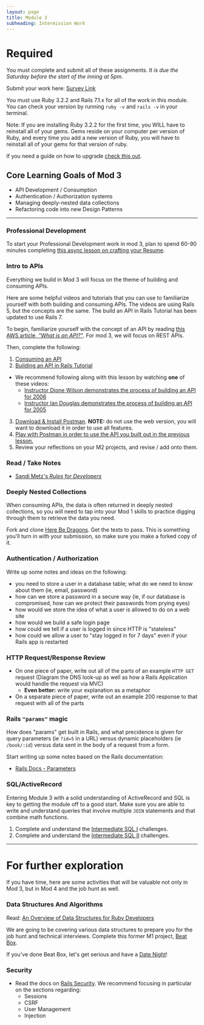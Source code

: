 ```yaml
---
layout: page
title: Module 3
subheading: Intermission Work
---
```


# Required

You must complete and submit all of these assignments. *It is due the Saturday before the start of the inning at 5pm.*

Submit your work here: [Survey Link](https://forms.gle/SzrTxMFjYUQLbqbY8)

You must use Ruby 3.2.2 and Rails 7.1.x for all of the work in this module. You can check your version by running `ruby -v` and `rails -v` in your terminal.

Note: If you are installing Ruby 3.2.2 for the first time, you WILL have to reinstall all of your gems. Gems reside on your computer per version of Ruby, and every time you add a new version of Ruby, you will have to reinstall all of your gems for that version of ruby.

If you need a guide on how to upgrade [check this out](https://backend.turing.edu/module3/misc/ruby_and_rails_versions).


## Core Learning Goals of Mod 3

* API Development / Consumption
* Authentication / Authorization systems
* Managing deeply-nested data collections
* Refactoring code into new Design Patterns

---

### Professional Development

To start your Professional Development work in mod 3, plan to spend 60-90 minutes completing [this async lesson on crafting your Resume](https://docs.google.com/presentation/d/13IGrf4TKWQ47tIuP0Ls8YjHjjpXuGJ3S6DEHT26wkgE/edit#slide=id.p1). 

### Intro to APIs

Everything we build in Mod 3 will focus on the theme of building and consuming APIs.

Here are some helpful videos and tutorials that you can use to familiarize yourself with both building and consuming APIs. The videos are using Rails 5, but the concepts are the same. The build an API in Rails Tutorial has been updated to use Rails 7.

To begin, familiarize yourself with the concept of an API by reading [this AWS article, _"What is an API?"_](https://aws.amazon.com/what-is/api/). For mod 3, we will focus on REST APIs.

Then, complete the following: 

1. [Consuming an API](https://github.com/turingschool/backend-curriculum-site/blob/gh-pages/module3/lessons/consuming_an_api.md) 
2. [Building an API in Rails Tutorial](https://github.com/turingschool/backend-curriculum-site/blob/gh-pages/module3/lessons/exercises/building_an_api.md)
  * We recommend following along with this lesson by watching **one** of these videos:
     * [Instructor Dione Wilson demonstrates the process of building an API for 2006](https://vimeo.com/469621034/d0d5febb9d)
     * [Instructor Ian Douglas demonstrates the process of building an API for 2005](https://vimeo.com/452734115/8b3bd1adf0)
3. [Download & Install Postman](https://www.postman.com/downloads/). **NOTE:** do not use the web version, you will want to download it in order to use all features.
4. [Play with Postman in order to use the API you built out in the previous lesson.](https://learning.postman.com/docs/getting-started/overview/)
5. Review your reflections on your M2 projects, and revise / add onto them.

### Read / Take Notes
* [Sandi Metz's _Rules for Developers_](https://robots.thoughtbot.com/sandi-metz-rules-for-developers)

### Deeply Nested Collections

When consuming APIs, the data is often returned in deeply nested collections, so you will need to tap into your Mod 1 skills to practice digging through them to retrieve the data you need.

Fork and clone [Here Be Dragons](https://github.com/turingschool-examples/here-be-dragons). Get the tests to pass. This is something you'll turn in with your submission, so make sure you make a forked copy of it. 

### Authentication / Authorization

Write up some notes and ideas on the following:
- you need to store a user in a database table; what do we need to know about them (ie, email, password)
- how can we store a password in a secure way (ie, if our database is compromised, how can we protect their passwords from prying eyes)
- how would we store the idea of what a user is allowed to do on a web site
- how would we build a safe login page
- how could we tell if a user is logged in since HTTP is "stateless"
- how could we allow a user to "stay logged in for 7 days" even if your Rails app is restarted


### HTTP Request/Response Review

* On one piece of paper, write out all of the parts of an example `HTTP GET` request (Diagram the DNS look-up as well as how a Rails Application would handle the request via MVC)
  * **Even better:** write your explanation as a metaphor
* On a separate piece of paper, write out an example 200 response to that request with all of the parts


### Rails `"params"` magic

How does "params" get built in Rails, and what precidence is given for query parameters (ie `?id=5` in a URL) versus dynamic placeholders (ie `/book/:id`) versus data sent in the body of a request from a form.

Start writing up some notes based on the Rails documentation:
* [Rails Docs - Parameters](https://guides.rubyonrails.org/action_controller_overview.html#parameters)


### SQL/ActiveRecord

Entering Module 3 with a solid understanding of ActiveRecord and SQL is key to getting the module off to a good start. Make sure you are able to write and understand queries that involve multiple `JOIN` statements and that combine math functions.

1. Complete and understand the [Intermediate SQL I](https://github.com/turingschool/lesson_plans/blob/master/ruby_03-professional_rails_applications/intermediate_sql.md) challenges.
1. Complete and understand the [Intermediate SQL II](https://gist.github.com/case-eee/5affe7fd452336cef2c88121e8d49f5d) challenges.


---

# For further exploration

If you have time, here are some activities that will be valuable not only in Mod 3, but in Mod 4 and the job hunt as well.

### Data Structures And Algorithms

Read: [An Overview of Data Structures for Ruby Developers](https://www.rubyguides.com/2019/04/ruby-data-structures/)

We are going to be covering various data structures to prepare you for the job hunt and technical interviews. Complete this former M1 project, [Beat Box](https://backend.turing.edu/module1/projects/beat_box).

If you've done Beat Box, let's get serious and have a [Date Night](https://backend.turing.edu/module1/projects/date_night)!

### Security

* Read the docs on [Rails Security](https://guides.rubyonrails.org/security.html). We recommend focusing in particular on the sections regarding:
  * Sessions
  * CSRF
  * User Management
  * Injection


